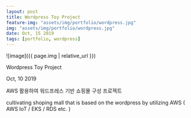 ```yaml
---
layout: post
title: Wordpress Toy Project  
feature-img: "assets/img/portfolio/wordpress.jpg"
img: "assets/img/portfolio/wordpress.jpg"
date: Oct, 15 2019
tags: [portfolio, wordpress]
---
```


![image]({{ page.img | relative_url }})



Wordpress Toy Project  

 Oct, 10 2019

AWS 활용하여 워드프레스 기반 쇼핑몰 구성 프로젝트 

cultivating shoping mall that is based on the wordpress by utilizing AWS ( AWS IoT / EKS / RDS etc. )



